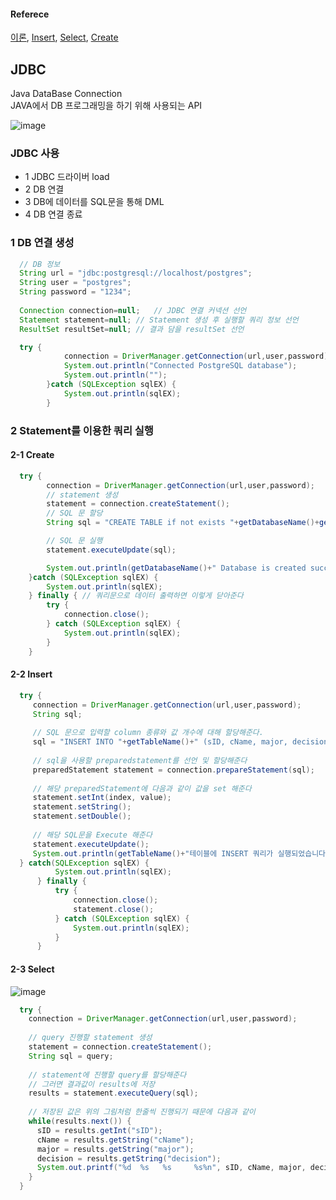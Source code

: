 #### Referece
[이론](https://dyjung.tistory.com/50),
 [Insert](https://dyjung.tistory.com/49),
 [Select](https://m.blog.naver.com/PostView.nhn?blogId=heoguni&logNo=130170490707&proxyReferer=https:%2F%2Fwww.google.com%2F),
 [Create](https://www.qctutorials.com/learning/jdbc/jdbc-create-database.html)

## JDBC
Java DataBase Connection<br/>
JAVA에서 DB 프로그래밍을 하기 위해 사용되는 API

![image](https://user-images.githubusercontent.com/48672212/98656114-a45a4780-2383-11eb-8928-e3b1b1371155.png)

### JDBC 사용
- 1 JDBC 드라이버 load 
- 2 DB 연결
- 3 DB에 데이터를 SQL문을 통해 DML 
- 4 DB 연결 종료

### 1 DB 연결 생성
```java
  // DB 정보
  String url = "jdbc:postgresql://localhost/postgres";
  String user = "postgres";
  String password = "1234";
  
  Connection connection=null;	// JDBC 연결 커넥션 선언
  Statement statement=null;	// Statement 생성 후 실행할 쿼리 정보 선언
  ResultSet resultSet=null;	// 결과 담을 resultSet 선언

  try {
	        connection = DriverManager.getConnection(url,user,password);
	        System.out.println("Connected PostgreSQL database");
	        System.out.println("");
	    }catch (SQLException sqlEX) {
	        System.out.println(sqlEX);
	    }
```

### 2 Statement를 이용한 쿼리 실행
#### 2-1 Create
```java
  try {    
        connection = DriverManager.getConnection(url,user,password);
        // statement 생성
        statement = connection.createStatement();
        // SQL 문 할당
        String sql = "CREATE TABLE if not exists "+getDatabaseName()+getQuery();

        // SQL 문 실행
        statement.executeUpdate(sql);

        System.out.println(getDatabaseName()+" Database is created successfully...");
    }catch (SQLException sqlEX) {
        System.out.println(sqlEX);
    } finally {	// 쿼리문으로 데이터 출력하면 이렇게 닫아준다
        try {
            connection.close();
        } catch (SQLException sqlEX) {
            System.out.println(sqlEX);
        }
    }
```

#### 2-2 Insert
```java
  try {
     connection = DriverManager.getConnection(url,user,password);
     String sql;
     
     // SQL 문으로 입력할 column 종류와 값 개수에 대해 할당해준다.
     sql = "INSERT INTO "+getTableName()+" (sID, cName, major, decision) "+" VALUES(?,?,?,?)";
     
     // sql을 사용할 preparedstatement를 선언 및 할당해준다
     preparedStatement statement = connection.prepareStatement(sql);
     
     // 해당 preparedStatement에 다음과 같이 값을 set 해준다
     statement.setInt(index, value);
     statement.setString();
     statement.setDouble();
     
     // 해당 SQL문을 Execute 해준다
     statement.executeUpdate();
     System.out.println(getTableName()+"테이블에 INSERT 쿼리가 실행되었습니다");
  } catch(SQLException sqlEX) {
          System.out.println(sqlEX);
      } finally {	
          try {
              connection.close();
              statement.close();
          } catch (SQLException sqlEX) {
              System.out.println(sqlEX);
          }
      }
```
#### 2-3 Select
![image](https://user-images.githubusercontent.com/48672212/98658422-5bf05900-2386-11eb-8ff2-f1481ef4064a.png)

```java
  try {
    connection = DriverManager.getConnection(url,user,password);
    
    // query 진행할 statement 생성
    statement = connection.createStatement();
    String sql = query;
    
    // statement에 진행할 query를 할당해준다
    // 그러면 결과값이 results에 저장
    results = statement.executeQuery(sql);
    
    // 저장된 값은 위의 그림처럼 한줄씩 진행되기 때문에 다음과 같이 
    while(results.next()) {
      sID = results.getInt("sID");
      cName = results.getString("cName");
      major = results.getString("major");
      decision = results.getString("decision");
      System.out.printf("%d  %s   %s     %s%n", sID, cName, major, decision);
    }
  }

```
